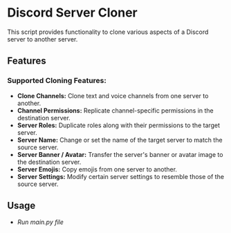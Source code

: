 # Discord Server Cloner

This script provides functionality to clone various aspects of a Discord server to another server.

## Features

### Supported Cloning Features:
- **Clone Channels:** Clone text and voice channels from one server to another.
- **Channel Permissions:** Replicate channel-specific permissions in the destination server.
- **Server Roles:** Duplicate roles along with their permissions to the target server.
- **Server Name:** Change or set the name of the target server to match the source server.
- **Server Banner / Avatar:** Transfer the server's banner or avatar image to the destination server.
- **Server Emojis:** Copy emojis from one server to another.
- **Server Settings:** Modify certain server settings to resemble those of the source server.

## Usage
- *Run main.py file*

